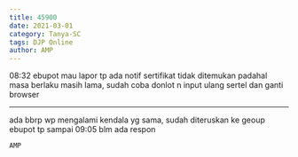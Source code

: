 ```yaml
---
title: 45900
date: 2021-03-01
category: Tanya-SC
tags: DJP Online
author: AMP
---
```


08:32 ebupot mau lapor tp ada notif sertifikat tidak ditemukan padahal masa berlaku masih lama, sudah coba donlot n input ulang sertel dan ganti browser

---

ada bbrp wp mengalami kendala yg sama, sudah diteruskan ke geoup ebupot tp sampai 09:05 blm ada respon

`AMP`
